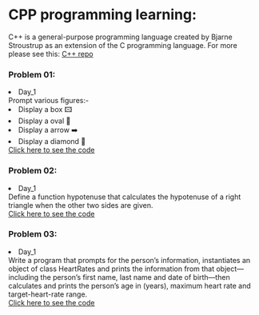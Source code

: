 # CPP programming learning:
 C++ is a general-purpose programming language created by Bjarne Stroustrup as an extension of the C programming language.
 For more please see this:
 <a href="https://github.com/Abhisooraj/CPP-Programming">C++ repo</a>
 
<h3> Problem 01: </h3> 
<li>Day_1</li>
Prompt various figures:-
<li> Display a box 🖾</li>
<li> Display a oval 🥚</li>
<li> Display a arrow ➡️ </li>
<li> Display a diamond 💎 </li>
<a href="https://github.com/Abhisooraj/Daily_Coding/tree/master/CPP/Prompt%20figures">Click here to see the code</a>

<h3> Problem 02: </h3> 
<li>Day_1</li> 
Define a function hypotenuse that calculates the hypotenuse of a right triangle when the other two sides are given.<br/>
<a href="https://github.com/Abhisooraj/Daily_Coding/tree/master/CPP/Hypotenuse_of_triangle">Click here to see the code</a>

<h3> Problem 03: </h3> 
<li>Day_1</li> 
Write a program that prompts for the person’s information, instantiates an object of class HeartRates and prints the information from that object—including the person’s
first name, last name and date of birth—then calculates and prints the person’s age in (years), maximum heart rate and target-heart-rate range.<br/>
<a href="">Click here to see the code</a>
